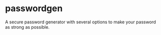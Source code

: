 # passwordgen
A secure password generator with several options to make your password as strong as possible.
